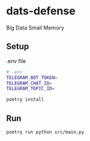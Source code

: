 # dats-defense
Big Data Small Memory

## Setup

.env file
```bash
# .env
TELEGRAM_BOT_TOKEN=
TELEGRAM_CHAT_ID=
TELEGRAM_TOPIC_ID=
```

```bash
poetry install
```

## Run

```bash
poetry run python src/main.py
```
